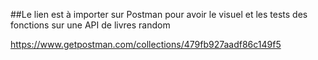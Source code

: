 ##Le lien est à importer sur Postman pour avoir le visuel et les tests des fonctions sur une API de livres random

https://www.getpostman.com/collections/479fb927aadf86c149f5